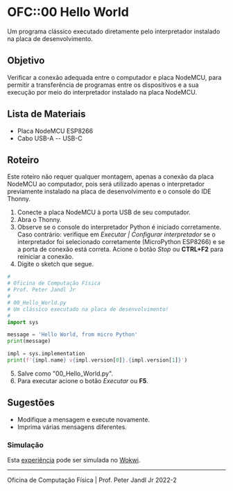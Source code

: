 # OFC::00 Hello World

Um programa clássico executado diretamente pelo interpretador instalado na placa de desenvolvimento.

## Objetivo

Verificar a conexão adequada entre o computador e placa NodeMCU, para permitir a transferência de programas entre os dispositivos e a sua execução por meio do interpretador instalado na placa NodeMCU.

## Lista de Materiais

* Placa NodeMCU ESP8266
* Cabo USB-A -- USB-C

## Roteiro

Este roteiro não requer qualquer montagem, apenas a conexão da placa NodeMCU ao computador, pois será utilizado apenas o interpretador previamente instalado na placa de desenvolvimento e o console do IDE Thonny.

1. Conecte a placa NodeMCU à porta USB de seu computador.
2. Abra o Thonny.
3. Observe se o console do interpretador Python é iniciado corretamente. Caso contrário: verifique em *Executar | Configurar interpretador* se o interpretador foi selecionado corretamente (MicroPython ESP8266) e se a porta de conexão está correta. Acione o botão *Stop* ou **CTRL+F2** para reiniciar a conexão.
4. Digite o sketch que segue.

```python
#
# Oficina de Computação Física
# Prof. Peter Jandl Jr
#
# 00_Hello_World.py
# Um clássico executado na placa de desenvolvimento!
#
import sys

message = 'Hello World, from micro Python'
print(message)

impl = sys.implementation
print(f'{impl.name} v{impl.version[0]}.{impl.version[1]}')

```

5. Salve como "00_Hello_World.py".
6. Para executar acione o botão *Executar* ou **F5**.

## Sugestões

* Modifique a mensagem e execute novamente.
* Imprima várias mensagens diferentes.

### Simulação

Esta [experiência](https://wokwi.com/projects/345887141617730130) pode ser simulada no [Wokwi](https://wokwi.com/projects/345887141617730130).

---

Oficina de Computação Física | Prof. Peter Jandl Jr
2022-2

